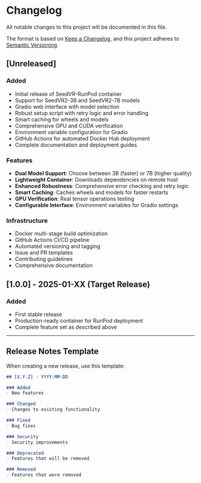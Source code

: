 # Changelog

All notable changes to this project will be documented in this file.

The format is based on [Keep a Changelog](https://keepachangelog.com/en/1.0.0/),
and this project adheres to [Semantic Versioning](https://semver.org/spec/v2.0.0.html).

## [Unreleased]

### Added
- Initial release of SeedVR-RunPod container
- Support for SeedVR2-3B and SeedVR2-7B models
- Gradio web interface with model selection
- Robust setup script with retry logic and error handling
- Smart caching for wheels and models
- Comprehensive GPU and CUDA verification
- Environment variable configuration for Gradio
- GitHub Actions for automated Docker Hub deployment
- Complete documentation and deployment guides

### Features
- **Dual Model Support**: Choose between 3B (faster) or 7B (higher quality)
- **Lightweight Container**: Downloads dependencies on remote host
- **Enhanced Robustness**: Comprehensive error checking and retry logic
- **Smart Caching**: Caches wheels and models for faster restarts
- **GPU Verification**: Real tensor operations testing
- **Configurable Interface**: Environment variables for Gradio settings

### Infrastructure
- Docker multi-stage build optimization
- GitHub Actions CI/CD pipeline
- Automated versioning and tagging
- Issue and PR templates
- Contributing guidelines
- Comprehensive documentation

## [1.0.0] - 2025-01-XX (Target Release)

### Added
- First stable release
- Production-ready container for RunPod deployment
- Complete feature set as described above

---

## Release Notes Template

When creating a new release, use this template:

```markdown
## [X.Y.Z] - YYYY-MM-DD

### Added
- New features

### Changed
- Changes to existing functionality

### Fixed
- Bug fixes

### Security
- Security improvements

### Deprecated
- Features that will be removed

### Removed
- Features that were removed
```
